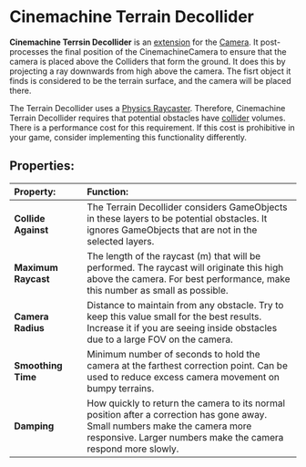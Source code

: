 # Cinemachine Terrain Decollider

__Cinemachine Terrsin Decollider__ is an [extension](CinemachineVirtualCameraExtensions.md) for the [Camera](CinemachineCamera.md). It post-processes the final position of the CinemachineCamera to ensure that the camera is placed above the Colliders that form the ground.  It does this by projecting a ray downwards from high above the camera.  The fisrt object it finds is considered to be the terrain surface, and the camera will be placed there.

The Terrain Decollider uses a [Physics Raycaster](https://docs.unity3d.com/Manual/script-PhysicsRaycaster.html). Therefore, Cinemachine Terrain Decollider requires that potential obstacles have [collider](https://docs.unity3d.com/Manual/CollidersOverview.html) volumes. There is a performance cost for this requirement. If this cost is prohibitive in your game, consider implementing this functionality differently.

## Properties:

| **Property:** || **Function:** |
|:---|:---|:---|
| __Collide Against__ || The Terrain Decollider considers GameObjects in these layers to be potential obstacles. It ignores GameObjects that are not in the selected layers. |
| __Maximum Raycast__ || The length of the raycast (m) that will be performed.  The raycast will originate this high above the camera.  For best performance, make this number as small as possible. |
| __Camera Radius__ || Distance to maintain from any obstacle. Try to keep this value small for the best results. Increase it if you are seeing inside obstacles due to a large FOV on the camera. |
| __Smoothing Time__ |  | Minimum number of seconds to hold the camera at the farthest correction point. Can be used to reduce excess camera movement on bumpy terrains. |
| __Damping__ || How quickly to return the camera to its normal position after a correction has gone away. Small numbers make the camera more responsive. Larger numbers make the camera respond more slowly. |


